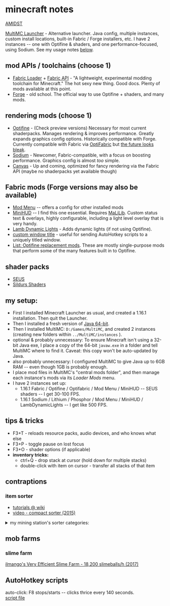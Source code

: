 # minecraft notes

[AMIDST](https://www.minecraftforum.net/forums/mapping-and-modding-java-edition/minecraft-tools/2970854-amidst-map-explorer-for-minecraft-1-14-and-later)

[MultiMC Launcher](https://multimc.org/) - Alternative launcher.  Java config, multiple instances, custom install locations, built-in Fabric / Forge installers, etc.  I have 2 instances -- one with Optifine & shaders, and one performance-focused, using Sodium.  See my usage notes [below](minecraft.md#my-setup).

## mod APIs / toolchains (choose 1)
- [Fabric Loader](https://fabricmc.net/) + 
  [Fabric API](https://www.curseforge.com/minecraft/mc-mods/fabric-api) - "A lightweight, experimental modding toolchain for Minecraft." The hot sexy new thing. Good docs. Plenty of mods available at this point.
- [Forge](https://forums.minecraftforge.net/) - old school. The official way to use Optifine + shaders, and many mods.
## rendering mods (choose 1)
- [Optifine](https://optifine.net) - (Check preview versions) Necessary for most current shaderpacks. Manages rendering & improves performance.  Greatly expands graphics config options. Historically compatible with Forge. Currently compatible with Fabric via [OptiFabric](https://www.curseforge.com/minecraft/mc-mods/optifabric) but [the future looks bleak](https://gist.github.com/LambdAurora/1f6a4a99af374ce500f250c6b42e8754).
- [Sodium]() - Newcomer, Fabric-compatible, with a focus on boosting performance.  Graphics config is almost _too_ simple.
- [Canvas]() - Up and coming, optimized for fancy rendering via the Fabric API (maybe no shaderpacks yet available though)

## Fabric mods (Forge versions may also be available)
- [Mod Menu](https://www.curseforge.com/minecraft/mc-mods/modmenu) -- offers a config for other installed mods
- [MiniHUD](https://www.curseforge.com/minecraft/mc-mods/minihud) -- I find this one essential.  Requires [MaLiLib](https://www.curseforge.com/minecraft/mc-mods/malilib).  Custom status text & overlays, highly configurable, including a light level overlay that is very handy. 
- [Lamb Dynamic Lights](https://www.curseforge.com/minecraft/mc-mods/lambdynamiclights) - Adds dynamic lights (if not using Optifine).
- [custom window title](https://www.curseforge.com/minecraft/mc-mods/custom-window-title) - useful for sending AutoHotkey scripts to a uniquely titled window.
- [List: Optifine replacement mods](https://gist.github.com/LambdAurora/1f6a4a99af374ce500f250c6b42e8754).  These are mostly single-purpose mods that perform some of the many features built in to Optifine.
## shader packs
- [SEUS](https://www.sonicether.com/seus/)
- [Sildurs Shaders](https://sildurs-shaders.github.io)

## my setup:
  - First I installed Minecraft Launcher as usual, and created a 1.16.1 installation.  Then quit the Launcher. 
  - Then I installed a fresh version of [Java 64-bit](https://www.java.com/en/download/manual.jsp). 
  - Then I installed MultiMC: `D:/Games/MultiMC`, and created 2 instances (creating new folders within `../MultiMC/instances` ).  
  - optional & probably unnecessary: To ensure Minecraft isn't using a 32-bit Java exe, I place a copy of the 64-bit `javaw.exe` in a folder and tell MultiMC where to find it. Caveat: this copy won't be auto-updated by Java.
  - also probably unnecessary: I configured MultiMC to give Java up to 6GB RAM -- even though 1GB is probably enough.
  - I place mod files in MultiMC's "central mods folder", and then manage each instance's mods via its _Loader Mods_ menu.    
  - I have 2 instances set up:
    - 1.16.1 Fabric / Optifine / Optifabric / Mod Menu / MiniHUD -- SEUS shaders -- I get 30-100 FPS.
    - 1.16.1 Sodium / Lithium / Phosphor / Mod Menu / MiniHUD / LambDynamicLights -- I get like 500 FPS.
    
 ## tips & tricks
  - F3+T - reloads resource packs, audio devices, and who knows what else
  - F3+P - toggle pause on lost focus
  - F3+O - shader options (if applicable)
  - __inventory tricks:__
    - ctrl+Q - drop stack at cursor (hold down for multiple stacks)
    - double-click with item on cursor - transfer all stacks of that item
    
## contraptions

### item sorter
- [tutorials @ wiki](https://minecraft.gamepedia.com/Tutorials/Hopper)
- [video - compact sorter (2015)](https://www.youtube.com/watch?v=bx4VULALtqE)

<details>
<summary>my mining station's sorter categories:</summary>
<ol>
  <li> cobblestone
  <li> stone
  <li> diorite
  <li> granite
  <li> andesite
  <li> dirt
  <li> gravel
  <li> coal
  <li>iron
  <li>  gold
  <li>  redstone dust
  <li>  lapis lazuli
  <li>  diamond
  <li>  flint
  <li>  obsidian
  <li>  unsorted:
  <ul>
    <li> emerald
    <li> all ores
  </ul>
</ol>
</details>

## mob farms

### slime farm

[ilmango's Very Efficient Slime Farm - 18,200 slimeballs/h (2017)](https://youtu.be/NBTN_oniHMo)

## AutoHotkey scripts

auto-click: F8 stops/starts -- clicks thrice every 140 seconds. \
[script file](assets/MC_clicker_2_1.16.ahk)